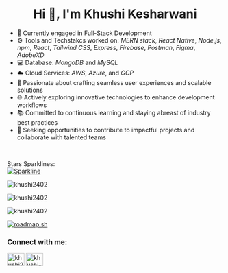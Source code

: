 <h1 align="center">Hi 👋, I'm Khushi Kesharwani</h1>

- 💛 Currently engaged in Full-Stack Development
- ⚙️ Tools and Techstakcs worked on: *MERN stack*, *React Native*, *Node.js*, *npm*, *React*, *Tailwind CSS*, *Express*, *Firebase*, *Postman*, *Figma*, *AdobeXD*
- 💻 Database: *MongoDB* and *MySQL*
- ☁️ Cloud Services: *AWS*, *Azure*, and *GCP*
- 🚀 Passionate about crafting seamless user experiences and scalable solutions
- 🌐 Actively exploring innovative technologies to enhance development workflows
- 📚 Committed to continuous learning and staying abreast of industry best practices
- 🎯 Seeking opportunities to contribute to impactful projects and collaborate with talented teams

<br>

Stars Sparklines: <br>
[![Sparkline](https://stars.medv.io/Naereen/badges.svg)](https://stars.medv.io/Naereen/badges)


<p><img align="center" src="https://github-readme-stats.vercel.app/api/top-langs?username=khushi2402&show_icons=true&locale=en&layout=compact" alt="khushi2402" /></p> 
<p><img align="center" src="https://github-readme-stats.vercel.app/api?username=khushi2402&show_icons=true&locale=en" alt="khushi2402" /> </p>
<p><img align="center" src="https://github-readme-streak-stats.herokuapp.com/?user=khushi2402&" alt="khushi2402" /></p>

<a href="https://roadmap.sh"><img src="https://roadmap.sh/card/tall/64aae7fe14678473bb5c45a1?variant=dark" alt="roadmap.sh"/></a>

<h3 align="left">Connect with me:</h3>
<p align="left">
<a href="https://twitter.com/khushi24k" target="blank"><img align="center" src="https://raw.githubusercontent.com/rahuldkjain/github-profile-readme-generator/master/src/images/icons/Social/twitter.svg" alt="khushi24k" height="30" width="40" /></a>
<a href="https://linkedin.com/in/khushi-kesharwani-a80036232" target="blank"><img align="center" src="https://raw.githubusercontent.com/rahuldkjain/github-profile-readme-generator/master/src/images/icons/Social/linked-in-alt.svg" alt="khushi-kesharwani-a80036232" height="30" width="40" /></a>
</p>
